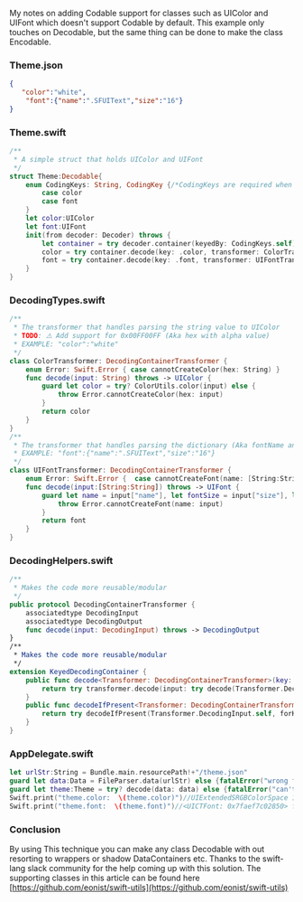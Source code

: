 My notes on adding Codable support for classes such as UIColor and UIFont which doesn't support Codable by default<!--more-->. This example only touches on Decodable, but the same thing can be done to make the class Encodable. 

### Theme.json 

```json
{
   "color":"white",
    "font":{"name":".SFUIText","size":"16"}
}
```

### Theme.swift

```swift
/**
 * A simple struct that holds UIColor and UIFont
 */
struct Theme:Decodable{
    enum CodingKeys: String, CodingKey {/*CodingKeys are required when you want to customize your json parsing*/
        case color
        case font
    }
    let color:UIColor
    let font:UIFont
    init(from decoder: Decoder) throws {
        let container = try decoder.container(keyedBy: CodingKeys.self)
        color = try container.decode(key: .color, transformer: ColorTransformer())
        font = try container.decode(key: .font, transformer: UIFontTransformer())
    }
}
```

### DecodingTypes.swift

```swift
/**
 * The transformer that handles parsing the string value to UIColor
 * TODO: ⚠️️ Add support for 0x00FF00FF (Aka hex with alpha value)
 * EXAMPLE: "color":"white"
 */
class ColorTransformer: DecodingContainerTransformer {
    enum Error: Swift.Error { case cannotCreateColor(hex: String) }
    func decode(input: String) throws -> UIColor {
        guard let color = try? ColorUtils.color(input) else {
            throw Error.cannotCreateColor(hex: input)
        }
        return color
    }
}
/**
 * The transformer that handles parsing the dictionary (Aka fontName and fontSize) value to UIColor
 * EXAMPLE: "font":{"name":".SFUIText","size":"16"}
 */
class UIFontTransformer: DecodingContainerTransformer {
    enum Error: Swift.Error {  case cannotCreateFont(name: [String:String]) }
    func decode(input:[String:String]) throws -> UIFont {
        guard let name = input["name"], let fontSize = input["size"], let fontSizeAsDouble = Double(fontSize), let font = UIFont.init(name: name, size: CGFloat(fontSizeAsDouble)) else {
            throw Error.cannotCreateFont(name: input)
        }
        return font
    }
}
```

### DecodingHelpers.swift

```swift
/**
 * Makes the code more reusable/modular
 */
public protocol DecodingContainerTransformer {
    associatedtype DecodingInput
    associatedtype DecodingOutput
    func decode(input: DecodingInput) throws -> DecodingOutput
}
/**
 * Makes the code more reusable/modular
 */
extension KeyedDecodingContainer {
    public func decode<Transformer: DecodingContainerTransformer>(key: Key, transformer: Transformer) throws -> Transformer.DecodingOutput where Transformer.DecodingInput: Decodable {
        return try transformer.decode(input: try decode(Transformer.DecodingInput.self, forKey: key))
    }
    public func decodeIfPresent<Transformer: DecodingContainerTransformer>(key: Key, transformer: Transformer) throws -> Transformer.DecodingOutput? where Transformer.DecodingInput: Decodable {
        return try decodeIfPresent(Transformer.DecodingInput.self, forKey: key).map(transformer.decode)
    }
}

```

### AppDelegate.swift 

```swift
let urlStr:String = Bundle.main.resourcePath!+"/theme.json"
guard let data:Data = FileParser.data(urlStr) else {fatalError("wrong file path")}
guard let theme:Theme = try? decode(data: data) else {fatalError("can't be converted json to Theme")}
Swift.print("theme.color:  \(theme.color)")//UIExtendedSRGBColorSpace 1 1 1 1 
Swift.print("theme.font:  \(theme.font)")//<UICTFont: 0x7faef7c02850> font-family: ".SFUIText"; font-weight: normal; font-style: normal; font-size: 16.00pt
```

### Conclusion

By using This technique you can make any class Decodable with out resorting to wrappers or shadow DataContainers etc. 
Thanks to the swift-lang slack community for the help coming up with this solution. The supporting classes in this article can be found here [https://github.com/eonist/swift-utils](https://github.com/eonist/swift-utils)